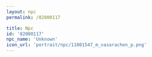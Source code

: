 ```yaml
---
layout: npc
permalink: /82000117

title: Npc
id: '82000117'
npc_name: 'Unknown'
icon_url: 'portrait/npc/11001547_m_vasarachen_p.png'
---
```

